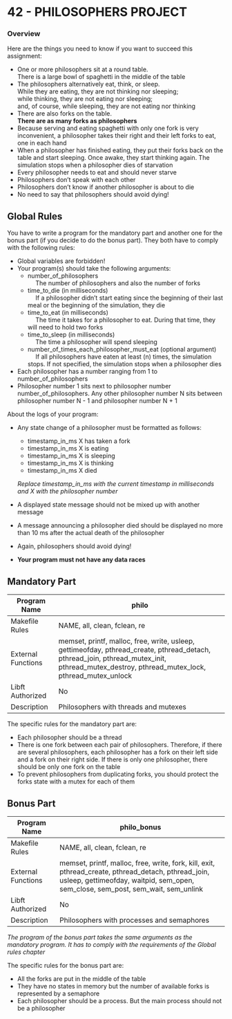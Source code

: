 # 42 - PHILOSOPHERS PROJECT

### Overview
Here are the things you need to know if you want to succeed this assignment:
* One or more philosophers sit at a round table. \
There is a large bowl of spaghetti in the middle of the table
* The philosophers alternatively eat, think, or sleep. \
While they are eating, they are not thinking nor sleeping; \
while thinking, they are not eating nor sleeping; \
and, of course, while sleeping, they are not eating nor thinking
* There are also forks on the table. \
**There are as many forks as philosophers**
* Because serving and eating spaghetti with only one fork is very inconvenient, a
philosopher takes their right and their left forks to eat, one in each hand
* When a philosopher has finished eating, they put their forks back on the table and
start sleeping. Once awake, they start thinking again. The simulation stops when
a philosopher dies of starvation
* Every philosopher needs to eat and should never starve
* Philosophers don’t speak with each other
* Philosophers don’t know if another philosopher is about to die
* No need to say that philosophers should avoid dying!

## Global Rules
You have to write a program for the mandatory part and another one for the bonus part
(if you decide to do the bonus part). They both have to comply with the following rules:
* Global variables are forbidden!
* Your program(s) should take the following arguments:
  * number_of_philosophers \
  &ensp;&ensp; The number of philosophers and also the number of forks
  * time_to_die (in milliseconds) \
  &ensp;&ensp; If a philosopher didn’t start eating since the beginning of their last meal or the beginning of the simulation, they die
  * time_to_eat (in milliseconds) \
  &ensp;&ensp; The time it takes for a philosopher to eat. During that time, they will need to hold two forks
  * time_to_sleep (in milliseconds) \
  &ensp;&ensp; The time a philosopher will spend sleeping
  * number_of_times_each_philosopher_must_eat (optional argument) \
  &ensp;&ensp; If all philosophers have eaten at least (n) times, the simulation stops. If not specified, the simulation stops when a philosopher dies
* Each philosopher has a number ranging from 1 to number_of_philosophers
* Philosopher number 1 sits next to philosopher number number_of_philosophers. Any other philosopher number N sits between philosopher number N - 1 and philosopher number N + 1

About the logs of your program:
* Any state change of a philosopher must be formatted as follows:
  * timestamp_in_ms X has taken a fork
  * timestamp_in_ms X is eating
  * timestamp_in_ms X is sleeping
  * timestamp_in_ms X is thinking
  * timestamp_in_ms X died
  
  *Replace timestamp_in_ms with the current timestamp in milliseconds and X with the philosopher number*
* A displayed state message should not be mixed up with another message
* A message announcing a philosopher died should be displayed no more than 10 ms after the actual death of the philosopher
* Again, philosophers should avoid dying!
* **Your program must not have any data races**

## Mandatory Part

| Program Name       | philo                                      | 
|--------------------|--------------------------------------------|
| Makefile Rules     | NAME, all, clean, fclean, re               |
| External Functions | memset, printf, malloc, free, write, usleep, gettimeofday, pthread_create, pthread_detach, pthread_join, pthread_mutex_init, pthread_mutex_destroy, pthread_mutex_lock, pthread_mutex_unlock                          |
| Libft Authorized   | No                                         |
| Description        | Philosophers with threads and mutexes      |

The specific rules for the mandatory part are:
* Each philosopher should be a thread
* There is one fork between each pair of philosophers. Therefore, if there are several philosophers, each philosopher has a fork on their left side and a fork on their right side. If there is only one philosopher, there should be only one fork on the table
* To prevent philosophers from duplicating forks, you should protect the forks state with a mutex for each of them

## Bonus Part

| Program Name       | philo_bonus                                | 
|--------------------|--------------------------------------------|
| Makefile Rules     | NAME, all, clean, fclean, re               |
| External Functions | memset, printf, malloc, free, write, fork, kill, exit, pthread_create, pthread_detach, pthread_join, usleep, gettimeofday, waitpid, sem_open, sem_close, sem_post, sem_wait, sem_unlink                                    |
| Libft Authorized   | No                                         |
| Description        | Philosophers with processes and semaphores |

*The program of the bonus part takes the same arguments as the mandatory program. It has to comply with the requirements of the Global rules chapter*

The specific rules for the bonus part are:
* All the forks are put in the middle of the table
* They have no states in memory but the number of available forks is represented by a semaphore
* Each philosopher should be a process. But the main process should not be a philosopher
